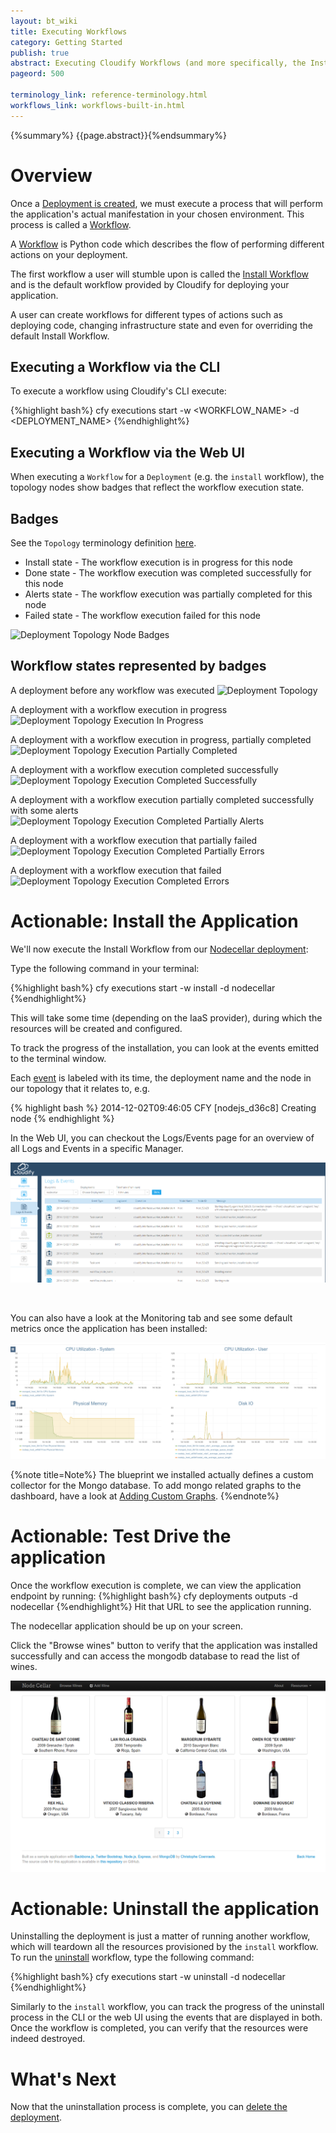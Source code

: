 ```yaml
---
layout: bt_wiki
title: Executing Workflows
category: Getting Started
publish: true
abstract: Executing Cloudify Workflows (and more specifically, the Install and Uninstall Workflows)
pageord: 500

terminology_link: reference-terminology.html
workflows_link: workflows-built-in.html
---
```

{%summary%} {{page.abstract}}{%endsummary%}


# Overview

Once a [Deployment is created](getting-started-create-deployment.html), we must execute a process that will perform the application's actual manifestation in your chosen environment.
This process is called a [Workflow]({{page.terminology_link}}#workflow).

A [Workflow]({{page.terminology_link}}#workflow) is Python code which describes the flow of performing different actions on your deployment.

The first workflow a user will stumble upon is called the [Install Workflow]({{page.workflows_link}}#install) and is the default workflow provided by Cloudify for deploying your application.

A user can create workflows for different types of actions such as deploying code, changing infrastructure state and even for overriding the default Install Workflow.


## Executing a Workflow via the CLI

To execute a workflow using Cloudify's CLI execute:

{%highlight bash%}
cfy executions start -w <WORKFLOW_NAME> -d <DEPLOYMENT_NAME>
{%endhighlight%}


## Executing a Workflow via the Web UI

When executing a `Workflow` for a `Deployment` (e.g. the `install` workflow), the topology nodes show badges that reflect the workflow execution state.

## Badges
See the `Topology` terminology definition [here]({{page.terminology_topology}}).<br/>

* Install state - The workflow execution is in progress for this node
* Done state - The workflow execution was completed successfully for this node
* Alerts state - The workflow execution was partially completed for this node
* Failed state - The workflow execution failed for this node

![Deployment Topology Node Badges](/guide/images/ui/ui-deployment-topology-badges.png)

## Workflow states represented by badges
A deployment before any workflow was executed
![Deployment Topology](/guide/images/ui/ui-deployment-topology-1.png)

A deployment with a workflow execution in progress
![Deployment Topology Execution In Progress](/guide/images/ui/ui-deployment-topology-2.png)

A deployment with a workflow execution in progress, partially completed
![Deployment Topology Execution Partially Completed](/guide/images/ui/ui-deployment-topology-3.png)

A deployment with a workflow execution completed successfully
![Deployment Topology Execution Completed Successfully](/guide/images/ui/ui-deployment-topology-4.png)

A deployment with a workflow execution partially completed successfully with some alerts
![Deployment Topology Execution Completed Partially Alerts](/guide/images/ui/ui-deployment-topology-5.png)

A deployment with a workflow execution that partially failed
![Deployment Topology Execution Completed Partially Errors](/guide/images/ui/ui-deployment-topology-6.png)

A deployment with a workflow execution that failed
![Deployment Topology Execution Completed Errors](/guide/images/ui/ui-deployment-topology-7.png)


# Actionable: Install the Application

We'll now execute the Install Workflow from our [Nodecellar deployment](getting-started-create-deployment.html#actionable-create-a-deployment):

Type the following command in your terminal:

{%highlight bash%}
cfy executions start -w install -d nodecellar
{%endhighlight%}

This will take some time (depending on the IaaS provider), during which the resources will be created and configured.

To track the progress of the installation, you can look at the events emitted to the terminal window.

Each [event]({{page.terminology_link}}#event) is labeled with its time,
the deployment name and the node in our topology that it relates to, e.g.

{% highlight bash %}
2014-12-02T09:46:05 CFY <nodecellar> [nodejs_d36c8] Creating node
{% endhighlight %}

In the Web UI, you can checkout the Logs/Events page for an overview of all Logs and Events in a specific Manager.

![Events](/guide/images3/guide/quickstart-openstack/events.png)

<br>

You can also have a look at the Monitoring tab and see some default metrics once the application has been installed:

![Metrics](/guide/images3/guide/default_dashboard.png)

{%note title=Note%}
The blueprint we installed actually defines a custom collector for the Mongo database.
To add mongo related graphs to the dashboard, have a look at [Adding Custom Graphs](webui-graphing-metrics.html).
{%endnote%}

# Actionable: Test Drive the application

Once the workflow execution is complete, we can view the application endpoint by running:
{%highlight bash%}
cfy deployments outputs -d nodecellar
{%endhighlight%}
Hit that URL to see the application running.

The nodecellar application should be up on your screen.

Click the "Browse wines" button to verify that the application was installed successfully
and can access the mongodb database to read the list of wines.

![Nodecellar](/guide/images3/guide/quickstart-openstack/nodecellar.png)

# Actionable: Uninstall the application

Uninstalling the deployment is just a matter of running another workflow, which will teardown all the resources provisioned by the `install` workflow.
To run the [uninstall]({{page.workflows_link}}#uninstall) workflow, type the following command:

{%highlight bash%}
cfy executions start -w uninstall -d nodecellar
{%endhighlight%}

Similarly to the `install` workflow, you can track the progress of the
uninstall process in the CLI or the web UI using the events that are displayed in both.
Once the workflow is completed, you can verify that the resources were indeed destroyed.

# What's Next

Now that the uninstallation process is complete, you can [delete the deployment](getting-started-delete-deployment.html).
